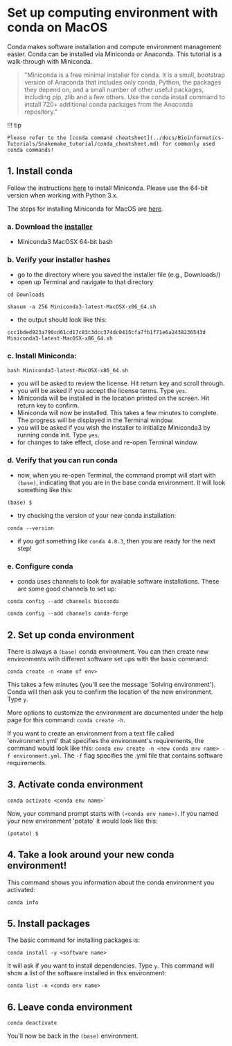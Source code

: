 # Set up computing environment with conda on MacOS

Conda makes software installation and compute environment management easier. Conda can be installed via Miniconda or Anaconda. This tutorial is a walk-through with Miniconda.

> "Miniconda is a free minimal installer for conda. It is a small, bootstrap version of Anaconda that includes only conda, Python, the packages they depend on, and a small number of other useful packages, including pip, zlib and a few others. Use the conda install command to install 720+ additional conda packages from the Anaconda repository."

!!! tip

    Please refer to the [conda command cheatsheet](../docs/Bioinformatics-Tutorials/Snakemake_tutorial/conda_cheatsheet.md) for commonly used conda commands!


## 1. Install conda

Follow the instructions [here](https://conda.io/projects/conda/en/latest/user-guide/install/index.html) to install Miniconda. Please use the 64-bit version when working with Python 3.x.

The steps for installing Miniconda for MacOS are [here](https://conda.io/projects/conda/en/latest/user-guide/install/macos.html).

### a. Download the [installer](https://docs.conda.io/en/latest/miniconda.html)
- Miniconda3 MacOSX 64-bit bash

### b. Verify your installer hashes
- go to the directory where you saved the installer file (e.g., Downloads/)
- open up Terminal and navigate to that directory
```
cd Downloads
```

```
shasum -a 256 Miniconda3-latest-MacOSX-x86_64.sh
```
- the output should look like this:
```
ccc1bded923a790cd61cd17c83c3dcc374dc0415cfa7fb1f71e6a2438236543d  Miniconda3-latest-MacOSX-x86_64.sh
```

### c. Install Miniconda:
```
bash Miniconda3-latest-MacOSX-x86_64.sh
```
- you will be asked to review the license. Hit return key and scroll through.
- you will be asked if you accept the license terms. Type `yes`.
- Miniconda will be installed in the location printed on the screen. Hit return key to confirm.
- Miniconda will now be installed. This takes a few minutes to complete. The progress will be displayed in the Terminal window.
- you will be asked if you wish the installer to initialize Miniconda3 by running conda init. Type `yes`.
- for changes to take effect, close and re-open Terminal window.

### d. Verify that you can run conda
- now, when you re-open Terminal, the command prompt will start with `(base)`, indicating that you are in the base conda environment. It will look something like this:
```
(base) $
```
- try checking the version of your new conda installation:
```
conda --version
```
- if you got something like `conda 4.8.3`, then you are ready for the next step!

### e. Configure conda
- conda uses channels to look for available software installations. These are some good channels to set up:
```
conda config --add channels bioconda
```

```
conda config --add channels conda-forge
```

## 2. Set up conda environment

There is always a `(base)` conda environment. You can then create new environments with different software set ups with the basic command:

```
conda create -n <name of env>
```
This takes a few minutes (you'll see the message 'Solving environment'). Conda will then ask you to confirm the location of the new environment. Type `y`.

More options to customize the environment are documented under the help page for this command: `conda create -h`.

If you want to create an environment from a text file called 'environment.yml' that specifies the environment's requirements, the command would look like this:
`conda env create -n <new conda env name> -f environment.yml`. The `-f` flag specifies the .yml file that contains software requirements.

## 3. Activate conda environment

```
conda activate <conda env name>`
```

Now, your command prompt starts with `(<conda env name>)`. If you named your new environment 'potato' it would look like this:
```
(potato) $
```

## 4. Take a look around your new conda environment!
This command shows you information about the conda environment you activated:
```
conda info
```

## 5. Install packages
The basic command for installing packages is:
```
conda install -y <software name>
```
It will ask if you want to install dependencies. Type `y`. This command will show a list of the software installed in this environment:
```
conda list -n <conda env name>
```

## 6. Leave conda environment

```
conda deactivate
```

You'll now be back in the `(base)` environment.
